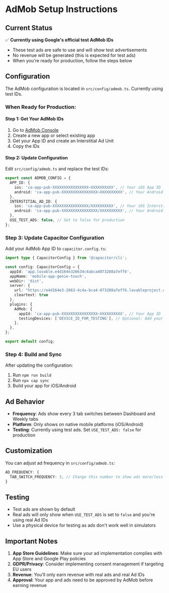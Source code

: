 # AdMob Setup Instructions

## Current Status
✅ **Currently using Google's official test AdMob IDs**
- These test ads are safe to use and will show test advertisements
- No revenue will be generated (this is expected for test ads)
- When you're ready for production, follow the steps below

## Configuration

The AdMob configuration is located in `src/config/admob.ts`. Currently using test IDs.

### When Ready for Production:

#### Step 1: Get Your AdMob IDs

1. Go to [AdMob Console](https://apps.admob.com/)
2. Create a new app or select existing app
3. Get your App ID and create an Interstitial Ad Unit
4. Copy the IDs

#### Step 2: Update Configuration

Edit `src/config/admob.ts` and replace the test IDs:

```typescript
export const ADMOB_CONFIG = {
  APP_ID: {
    ios: 'ca-app-pub-XXXXXXXXXXXXXXXX~XXXXXXXXXX', // Your iOS App ID
    android: 'ca-app-pub-XXXXXXXXXXXXXXXX~XXXXXXXXXX', // Your Android App ID
  },
  INTERSTITIAL_AD_ID: {
    ios: 'ca-app-pub-XXXXXXXXXXXXXXXX/XXXXXXXXXX', // Your iOS Interstitial Ad ID
    android: 'ca-app-pub-XXXXXXXXXXXXXXXX/XXXXXXXXXX', // Your Android Interstitial Ad ID
  },
  USE_TEST_ADS: false, // Set to false for production
};
```

### Step 3: Update Capacitor Configuration

Add your AdMob App ID to `capacitor.config.ts`:

```typescript
import type { CapacitorConfig } from '@capacitor/cli';

const config: CapacitorConfig = {
  appId: 'app.lovable.e4d164e326634c4abca4073288a7eff6',
  appName: 'mobile-app-genie-touch',
  webDir: 'dist',
  server: {
    url: "https://e4d164e3-2663-4c4a-bca4-073288a7eff6.lovableproject.com?forceHideBadge=true",
    cleartext: true
  },
  plugins: {
    AdMob: {
      appId: 'ca-app-pub-XXXXXXXXXXXXXXXX~XXXXXXXXXX', // Your App ID
      testingDevices: ['DEVICE_ID_FOR_TESTING'], // Optional: Add your device ID for testing
    },
  },
};

export default config;
```

### Step 4: Build and Sync

After updating the configuration:

1. Run `npm run build`
2. Run `npx cap sync`
3. Build your app for iOS/Android

## Ad Behavior

- **Frequency**: Ads show every 3 tab switches between Dashboard and Weekly tabs
- **Platform**: Only shows on native mobile platforms (iOS/Android)
- **Testing**: Currently using test ads. Set `USE_TEST_ADS: false` for production

## Customization

You can adjust ad frequency in `src/config/admob.ts`:

```typescript
AD_FREQUENCY: {
  TAB_SWITCH_FREQUENCY: 3, // Change this number to show ads more/less frequently
}
```

## Testing

- Test ads are shown by default
- Real ads will only show when `USE_TEST_ADS` is set to `false` and you're using real Ad IDs
- Use a physical device for testing as ads don't work well in simulators

## Important Notes

1. **App Store Guidelines**: Make sure your ad implementation complies with App Store and Google Play policies
2. **GDPR/Privacy**: Consider implementing consent management if targeting EU users
3. **Revenue**: You'll only earn revenue with real ads and real Ad IDs
4. **Approval**: Your app and ads need to be approved by AdMob before earning revenue